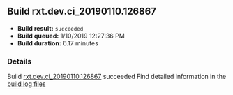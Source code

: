 ## Build rxt.dev.ci_20190110.126867
- **Build result:** `succeeded`
- **Build queued:** 1/10/2019 12:27:36 PM
- **Build duration:** 6.17 minutes
### Details
Build [rxt.dev.ci_20190110.126867](https://winappstudio.visualstudio.com/web/build.aspx?pcguid=a4ef43be-68ce-4195-a619-079b4d9834c2&builduri=vstfs%3a%2f%2f%2fBuild%2fBuild%2f26867) succeeded
Find detailed information in the [build log files](https://uwpctdiags.blob.core.windows.net/buildlogs/rxt.dev.ci_20190110.126867_logs.zip)

